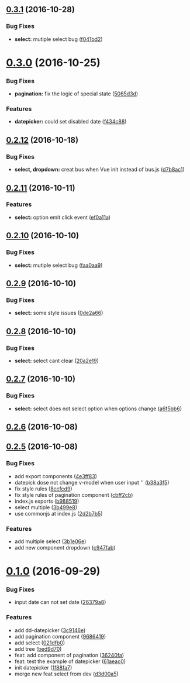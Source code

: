 <a name="0.3.1"></a>
## [0.3.1](http://test.eluying.com:91/frontend/dd-vue-component/compare/v0.3.0...v0.3.1) (2016-10-28)


### Bug Fixes

* **select:** mutiple select bug ([f041bd2](http://test.eluying.com:91/frontend/dd-vue-component/commits/f041bd2))



<a name="0.3.0"></a>
# [0.3.0](http://test.eluying.com:91/frontend/dd-vue-component/compare/v0.2.12...v0.3.0) (2016-10-25)


### Bug Fixes

* **pagination:** fix the logic of special state ([5065d3d](http://test.eluying.com:91/frontend/dd-vue-component/commits/5065d3d))


### Features

* **datepicker:** could set disabled date ([f434c88](http://test.eluying.com:91/frontend/dd-vue-component/commits/f434c88))



<a name="0.2.12"></a>
## [0.2.12](http://test.eluying.com:91/frontend/dd-vue-component/compare/v0.2.11...v0.2.12) (2016-10-18)


### Bug Fixes

* **select, dropdown:** creat bus when Vue init instead of bus.js ([d7b8ac1](http://test.eluying.com:91/frontend/dd-vue-component/commits/d7b8ac1))



<a name="0.2.11"></a>
## [0.2.11](http://test.eluying.com:91/frontend/dd-vue-component/compare/v0.2.10...v0.2.11) (2016-10-11)


### Features

* **select:** option emit click event ([ef0a11a](http://test.eluying.com:91/frontend/dd-vue-component/commits/ef0a11a))



<a name="0.2.10"></a>
## [0.2.10](http://test.eluying.com:91/frontend/dd-vue-component/compare/v0.2.9...v0.2.10) (2016-10-10)


### Bug Fixes

* **select:** mutiple select bug ([faa0aa9](http://test.eluying.com:91/frontend/dd-vue-component/commits/faa0aa9))



<a name="0.2.9"></a>
## [0.2.9](http://test.eluying.com:91/frontend/dd-vue-component/compare/v0.2.8...v0.2.9) (2016-10-10)


### Bug Fixes

* **select:** some style issues ([0de2a66](http://test.eluying.com:91/frontend/dd-vue-component/commits/0de2a66))



<a name="0.2.8"></a>
## [0.2.8](http://test.eluying.com:91/frontend/dd-vue-component/compare/v0.2.7...v0.2.8) (2016-10-10)


### Bug Fixes

* **select:** select cant clear ([20a2e19](http://test.eluying.com:91/frontend/dd-vue-component/commits/20a2e19))



<a name="0.2.7"></a>
## [0.2.7](http://test.eluying.com:91/frontend/dd-vue-component/compare/v0.2.6...v0.2.7) (2016-10-10)


### Bug Fixes

* **select:** select does not select option when options change ([a6f5bb6](http://test.eluying.com:91/frontend/dd-vue-component/commits/a6f5bb6))



<a name="0.2.6"></a>
## [0.2.6](http://test.eluying.com:91/frontend/dd-vue-component/compare/v0.2.5...v0.2.6) (2016-10-08)



<a name="0.2.5"></a>
## [0.2.5](http://test.eluying.com:91/frontend/dd-vue-component/compare/v0.1.0...v0.2.5) (2016-10-08)


### Bug Fixes

* add export components ([4e3ff83](http://test.eluying.com:91/frontend/dd-vue-component/commits/4e3ff83))
* datepick dose not change v-model when user input '' ([b38a3f5](http://test.eluying.com:91/frontend/dd-vue-component/commits/b38a3f5))
* fix style rules ([8ccfcd9](http://test.eluying.com:91/frontend/dd-vue-component/commits/8ccfcd9))
* fix style rules of pagination component ([cbff2cb](http://test.eluying.com:91/frontend/dd-vue-component/commits/cbff2cb))
* index.js exports ([b988519](http://test.eluying.com:91/frontend/dd-vue-component/commits/b988519))
* select multiple ([3b499e8](http://test.eluying.com:91/frontend/dd-vue-component/commits/3b499e8))
* use commonjs at index.js ([2d2b7b5](http://test.eluying.com:91/frontend/dd-vue-component/commits/2d2b7b5))


### Features

* add multiple select ([3b1e06e](http://test.eluying.com:91/frontend/dd-vue-component/commits/3b1e06e))
* add new component dropdown ([c947fab](http://test.eluying.com:91/frontend/dd-vue-component/commits/c947fab))



<a name="0.1.0"></a>
# [0.1.0](http://test.eluying.com:91/frontend/dd-vue-component/compare/1f88fa7...v0.1.0) (2016-09-29)


### Bug Fixes

* input date can not set date ([26379a8](http://test.eluying.com:91/frontend/dd-vue-component/commits/26379a8))


### Features

* add dd-datepicker ([3c9146e](http://test.eluying.com:91/frontend/dd-vue-component/commits/3c9146e))
* add pagination component ([9686419](http://test.eluying.com:91/frontend/dd-vue-component/commits/9686419))
* add select ([021dfb0](http://test.eluying.com:91/frontend/dd-vue-component/commits/021dfb0))
* add tree ([bed9d70](http://test.eluying.com:91/frontend/dd-vue-component/commits/bed9d70))
* feat: add component of pagination ([36240fa](http://test.eluying.com:91/frontend/dd-vue-component/commits/36240fa))
* feat: test the example of datepicker ([61aeac0](http://test.eluying.com:91/frontend/dd-vue-component/commits/61aeac0))
* init datepicker ([1f88fa7](http://test.eluying.com:91/frontend/dd-vue-component/commits/1f88fa7))
* merge new feat select from dev ([d3d00a5](http://test.eluying.com:91/frontend/dd-vue-component/commits/d3d00a5))



